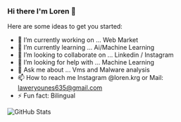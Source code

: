 ### Hi there I'm Loren 👋


Here are some ideas to get you started:

- 🔭 I’m currently working on ... Web Market
- 🌱 I’m currently learning ... Ai/Machine Learning
- 👯 I’m looking to collaborate on ... Linkedin / Instagram
- 🤔 I’m looking for help with ... Machine Learning
- 💬 Ask me about ... Vms and Malware analysis 
- 📫 How to reach me Instagram @loren.krg or Mail: laweryounes635@gmail.com
- ⚡ Fun fact: Bilingual 

![GitHub Stats](https://github-readme-stats.vercel.app/api?username=LorenJP&theme=radical)
